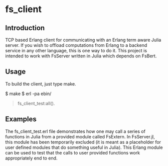 fs_client
=========

Introduction
------------

TCP based Erlang client for communicating with an Erlang term aware Julia server. If you wish to offload computations from Erlang to a backend service in any other language, this is one way to do it. This project is intended to work with FsServer written in Julia which depends on FsBert.

Usage
-----

To build the client, just type make.

$ make
$ erl -pa ebin/

> fs_client_test:all().

Examples
--------

The fs_client_test.erl file demonstrates how one may call a series of functions in Julia from a provided module called FsExtern. In FsServer.jl, this module has been temporarily excluded (it is meant as a placeholder for user defined modules that do something useful in Julia). This Erlang module can be used to test that the calls to user provided functions work appropriately end to end.




